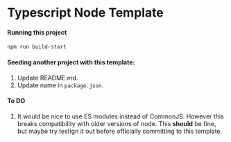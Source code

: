 # Typescript Node Template


#### Running this project

```
npm run build-start
```

#### Seeding another project with this template:
1. Update README.md.
2. Update name in `package.json`.

#### To DO
1. It would be nice to use ES modules instead of CommonJS. However this breaks compatibility with older versions of node. This **should** be fine, but maybe try testign it out before officially committing to this template.